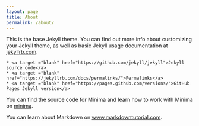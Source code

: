 ```yaml
---
layout: page
title: About
permalink: /about/
---
```


This is the base Jekyll theme. You can find out more info about customizing your Jekyll theme, as well as basic Jekyll usage documentation at <a target ="blank" href="https://jekyllrb.com/">jekyllrb.com</a>.

    * <a target ="blank" href="https://github.com/jekyll/jekyll">Jekyll source code</a>
    * <a target ="blank" href="https://jekyllrb.com/docs/permalinks/">Permalinks</a>
    * <a target ="blank" href="https://pages.github.com/versions/">GitHub Pages Jekyll version</a>

You can find the source code for Minima and learn how to work with Minima on <a target ="blank" href="https://github.com/jekyll/minima">minima</a>.

You can learn about Markdown on <a target ="blank" href="https://www.markdowntutorial.com/">www.markdowntutorial.com</a>.
